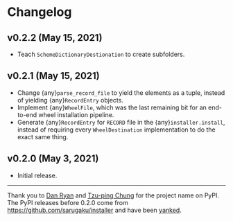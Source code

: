 # Changelog

## v0.2.2 (May 15, 2021)

- Teach `SchemeDictionaryDestionation` to create subfolders.

## v0.2.1 (May 15, 2021)

- Change {any}`parse_record_file` to yield the elements as a tuple, instead of
  yielding {any}`RecordEntry` objects.
- Implement {any}`WheelFile`, which was the last remaining bit for an end-to-end
  wheel installation pipeline.
- Generate {any}`RecordEntry` for `RECORD` file in the
  {any}`installer.install`, instead of requiring every `WheelDestination`
  implementation to do the exact same thing.

## v0.2.0 (May 3, 2021)

- Initial release.

---

Thank you to [Dan Ryan] and [Tzu-ping Chung] for the project name on
PyPI. The PyPI releases before 0.2.0 come from
<https://github.com/sarugaku/installer> and have been [yanked].

[dan ryan]: https://github.com/techalchemy
[tzu-ping chung]: https://github.com/uranusjr
[yanked]: https://www.python.org/dev/peps/pep-0592/#abstract
